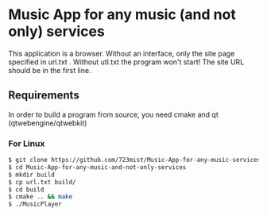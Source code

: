 # Music App for any music (and not only) services
This application is a browser. Without an interface, only the site page specified in url.txt . Without utl.txt the program won't start! The site URL should be in the first line.

## Requirements 
In order to build a program from source, you need cmake and qt (qtwebengine/qtwebkit)

### For Linux
```bash
$ git clone https://github.com/723mist/Music-App-for-any-music-services.git
$ cd Music-App-for-any-music-and-not-only-services
$ mkdir build 
$ cp url.txt build/
$ cd build 
$ cmake .. && make
$ ./MusicPlayer
